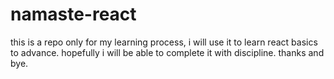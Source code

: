 # namaste-react
this is a repo only for my learning process, i will use it to learn react basics to advance. hopefully i will be able to complete it with discipline. thanks and bye.
